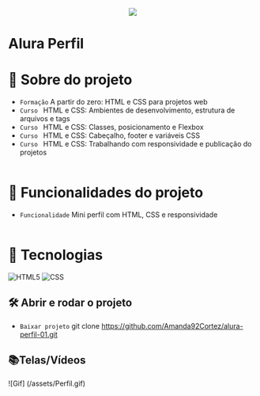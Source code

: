 <p align="center">
   <img src="http://img.shields.io/static/v1?label=STATUS&message=EM_ANDAMENTO&color=RED&style=for-the-badge" #vitrinedev/>
</p>

<h1>Alura Perfil</h1>

# :pushpin: Sobre do projeto
- `Formação` A partir do zero: HTML e CSS para projetos web
- `Curso ` HTML e CSS: Ambientes de desenvolvimento, estrutura de arquivos e tags
- `Curso ` HTML e CSS: Classes, posicionamento e Flexbox
- `Curso ` HTML e CSS: Cabeçalho, footer e variáveis CSS
- `Curso ` HTML e CSS: Trabalhando com responsividade e publicação do projetos
</br></br>

# :hammer: Funcionalidades do projeto
- `Funcionalidade` Mini perfil com HTML, CSS e responsividade
</br></br>

# :bookmark_tabs: Tecnologias
![HTML5](https://img.shields.io/badge/HTML-e06b12?style=for-the-badge&logo=html5&logoColor=white)
![CSS](https://img.shields.io/badge/CSS-1283e0?&style=for-the-badge&logo=css3&logoColor=white)

## 🛠️ Abrir e rodar o projeto
- `Baixar projeto` git clone https://github.com/Amanda92Cortez/alura-perfil-01.git


## 📚Telas/Vídeos
![Gif] (/assets/Perfil.gif)